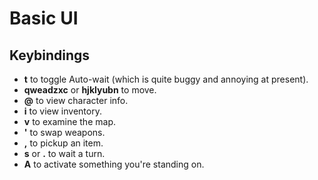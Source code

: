 # Basic UI

## Keybindings

- **t** to toggle Auto-wait (which is quite buggy and annoying at present).
- **qweadzxc** or **hjklyubn** to move.
- **@** to view character info.
- **i** to view inventory.
- **v** to examine the map.
- **'** to swap weapons.
- **,** to pickup an item.
- **s** or **.** to wait a turn.
- **A** to activate something you're standing on.
